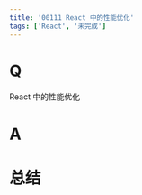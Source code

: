 ```yaml
---
title: '00111 React 中的性能优化'
tags: ['React', '未完成']
---
```


# Q

React 中的性能优化

# A



# 总结



<script>
  function func() {

  }
  
</script>